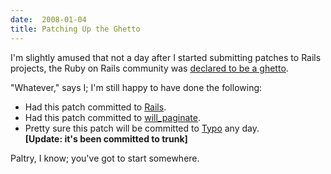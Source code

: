 ```yaml
---
date:  2008-01-04
title: Patching Up the Ghetto
---
```

I'm slightly amused that not a day after I started submitting patches to Rails projects, the Ruby on Rails community was <a href="http://www.zedshaw.com/rants/rails_is_a_ghetto.html">declared to be a ghetto</a>.

"Whatever," says I; I'm still happy to have done the following:

<ul>
  <li>Had this patch committed to <a href="http://dev.rubyonrails.org/changeset/8554#file0">Rails</a>.</li>
  <li>Had this patch committed to <a href="http://err.lighthouseapp.com/projects/466/tickets/172-total_entries-ignored-in-paginate_by_sql">will_paginate</a>.</li>
  <li>Pretty sure this patch will be committed to <a href="http://trac.typosphere.org/ticket/1184">Typo</a> any day.<br /><b>[Update: it's been committed to trunk]</b></li>
</ul>

Paltry, I know; you've got to start somewhere.
